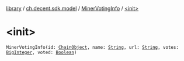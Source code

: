 [library](../../index.md) / [ch.decent.sdk.model](../index.md) / [MinerVotingInfo](index.md) / [&lt;init&gt;](./-init-.md)

# &lt;init&gt;

`MinerVotingInfo(id: `[`ChainObject`](../-chain-object/index.md)`, name: `[`String`](https://kotlinlang.org/api/latest/jvm/stdlib/kotlin/-string/index.html)`, url: `[`String`](https://kotlinlang.org/api/latest/jvm/stdlib/kotlin/-string/index.html)`, votes: `[`BigInteger`](http://docs.oracle.com/javase/6/docs/api/java/math/BigInteger.html)`, voted: `[`Boolean`](https://kotlinlang.org/api/latest/jvm/stdlib/kotlin/-boolean/index.html)`)`